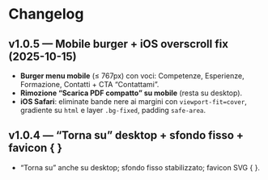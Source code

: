 # Changelog

## v1.0.5 — Mobile burger + iOS overscroll fix (2025-10-15)
- **Burger menu mobile** (≤ 767px) con voci: Competenze, Esperienze, Formazione, Contatti + CTA “Contattami”.
- **Rimozione “Scarica PDF compatto” su mobile** (resta su desktop).
- **iOS Safari**: eliminate bande nere ai margini con `viewport-fit=cover`, gradiente su `html` e layer `.bg-fixed`, padding `safe-area`.

## v1.0.4 — “Torna su” desktop + sfondo fisso + favicon { }
- “Torna su” anche su desktop; sfondo fisso stabilizzato; favicon SVG { }.
